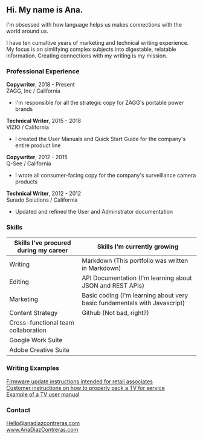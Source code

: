 ## Hi. My name is Ana.

I'm obsessed with how language helps us makes connections with the world around us.

I have ten cumaltive years of marketing and technical writing experience. My focus is on simlifying complex subjects into digestable, relatable information. Creating connections with my writing is my mission.


### Professional Experience
**Copywriter**, 2018 - Present  
ZAGG, Inc / California
  * I'm responsible for all the strategic copy for ZAGG's portable power brands

**Technical Writer**, 2015 - 2018  
VIZIO / California
  * I created the User Manuals and Quick Start Guide for the company's entire product line

**Copywriter**, 2012 - 2015  
Q-See / California
  * I wrote all consumer-facing copy for the company's surveillance camera products

**Technical Writer**, 2012 - 2012  
Surado Solutions / California
  * Updated and refined the User and Adminstrator documentation



### Skills

Skills I've procured during my career                | Skills I'm currently growing
-----------------------------------------------------|---------------------------------------------------
 Writing                                             | Markdown (This portfolio was written in Markdown)
 Editing                                             | API Documentation (I'm learning about JSON and REST APIs)
 Marketing                                           | Basic coding (I'm learning about very basic fundamentals with Javascript)
 Content Strategy                                    | Github (Not bad, right?)
 Cross-functional team collaboration                 | 
 Google Work Suite                                   |
 Adobe Creative Suite                                |

### Writing Examples
[Firmware update instructions intended for retail associates](https://www.dropbox.com/s/8m49a5zis4bpajn/FirmwareUpdate.pdf?dl=0)   
[Customer instructions on how to properly pack a TV for service](https://www.dropbox.com/s/b3glqa92g0wdlvg/PackagingForService.pdf?dl=0)  
[Example of a TV user manual](http://cdn.vizio.com/documents/mseries2018/RS12226_M55-F0_M65-F0_M70-F3_UM_ENG_02282018.pdf)  

### Contact

Hello@anadiazcontreras.com   
www.AnaDiazContreras.com
